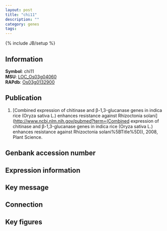 ```yaml
---
layout: post
title: "chi11"
description: ""
category: genes
tags: 
---
```

{% include JB/setup %}

## Information
__Symbol__: chi11  
__MSU__: [LOC_Os03g04060](http://rice.plantbiology.msu.edu/cgi-bin/ORF_infopage.cgi?orf=LOC_Os03g04060)  
__RAPdb__: [Os03g0132900](http://rapdb.dna.affrc.go.jp/viewer/gbrowse_details/irgsp1?name=Os03g0132900)  

## Publication
1. [Combined expression of chitinase and β-1,3-glucanase genes in indica rice (Oryza sativa L.) enhances resistance against Rhizoctonia solani](http://www.ncbi.nlm.nih.gov/pubmed?term=(Combined expression of chitinase and β-1,3-glucanase genes in indica rice (Oryza sativa L.) enhances resistance against Rhizoctonia solani%5BTitle%5D)), 2008, Plant Science.

## Genbank accession number

## Expression information

## Key message

## Connection

## Key figures



